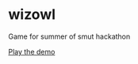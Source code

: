 # wizowl
Game for summer of smut hackathon

[Play the demo]([https://duckduckgo.com](https://vivianeasley.github.io/wizowl/))
